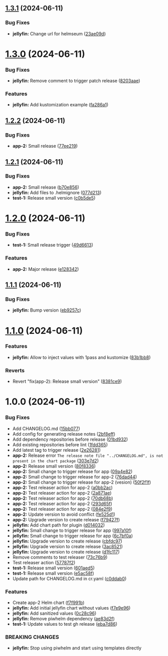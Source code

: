 ## [1.3.1](https://github.com/Piwero/helmseum/compare/app-2-v1.3.0...app-2-v1.3.1) (2024-06-11)


### Bug Fixes

* **jellyfin:** Change url for helmseum ([23ae09d](https://github.com/Piwero/helmseum/commit/23ae09d5baef39b8d6206e1e1121516d47f33274))

# [1.3.0](https://github.com/Piwero/helmseum/compare/app-2-v1.2.2...app-2-v1.3.0) (2024-06-11)


### Bug Fixes

* **jellyfin:** Remove comment to trigger patch release ([8203aae](https://github.com/Piwero/helmseum/commit/8203aae37f3fda0939ace1c6bfefd55c7e67e705))


### Features

* **jellyfin:** Add kustomization example ([fa286a1](https://github.com/Piwero/helmseum/commit/fa286a1db2b536b0337fc5d46e9a47f37d975dd3))

## [1.2.2](https://github.com/Piwero/helmseum/compare/app-2-v1.2.1...app-2-v1.2.2) (2024-06-11)


### Bug Fixes

* **app-2:** Small release ([77ee219](https://github.com/Piwero/helmseum/commit/77ee219e39679d7b06817677fb8493070aa4568e))

## [1.2.1](https://github.com/Piwero/helmseum/compare/app-2-v1.2.0...app-2-v1.2.1) (2024-06-11)


### Bug Fixes

* **app-2:** Small release ([b70e856](https://github.com/Piwero/helmseum/commit/b70e85688a16cb912a8ae075d60d40910aebf7ed))
* **jellyfin:** Add files to .helmignore ([077d213](https://github.com/Piwero/helmseum/commit/077d2130a3db12af1868fc8a83bda0b33a4ae290))
* **test-1:** Release small version ([c0b5de5](https://github.com/Piwero/helmseum/commit/c0b5de59365910f900b82e773f270d087948f6cd))

# [1.2.0](https://github.com/Piwero/helmseum/compare/app-2-v1.1.1...app-2-v1.2.0) (2024-06-11)


### Bug Fixes

* **test-1:** Small release trigger ([49d6613](https://github.com/Piwero/helmseum/commit/49d661372d017b502ba9d56aad97232043267417))


### Features

* **app-2:** Major release ([e128342](https://github.com/Piwero/helmseum/commit/e1283422793847b5989b62a03559ae51517ef785))

## [1.1.1](https://github.com/Piwero/helmseum/compare/app-2-v1.1.0...app-2-v1.1.1) (2024-06-11)


### Bug Fixes

* **jellyfin:** Bump version ([eb9257c](https://github.com/Piwero/helmseum/commit/eb9257cbd26a3745c8db9d6efa711b818864a9f7))

# [1.1.0](https://github.com/Piwero/helmseum/compare/app-2-v1.0.0...app-2-v1.1.0) (2024-06-11)


### Features

* **jellyfin:** Allow to inject values with 1pass and kustomize ([83b1bb8](https://github.com/Piwero/helmseum/commit/83b1bb84c9e3a6429f8686dec23b8e62597aa8f3))


### Reverts

* Revert "fix(app-2): Release small version" ([8381ce9](https://github.com/Piwero/helmseum/commit/8381ce95e88e623f3cfc6cb75f2044135009b020))

# 1.0.0 (2024-06-11)


### Bug Fixes

* Add CHANGELOG.md ([15bb077](https://github.com/Piwero/helmseum/commit/15bb0770d11d195f2eb4eb8be10bb646cd65e488))
* Add config for generating release notes ([2bf8eff](https://github.com/Piwero/helmseum/commit/2bf8eff01a6b40cfd375164645f20d901c72de76))
* Add dependency repositories before release ([01bd932](https://github.com/Piwero/helmseum/commit/01bd932cc311c89d4c571888eb2435b8a4caca66))
* Add existing repositories before lint ([1fdd365](https://github.com/Piwero/helmseum/commit/1fdd365ff6536c479dc7ce14a51b25389ecac543))
* Add latest tag to trigger release ([2e26281](https://github.com/Piwero/helmseum/commit/2e262810634a717ec227ecafc0470c29432730d1))
* **app-2:** Release error `The release note file "../CHANGELOG.md", is not present in the chart package` ([303e7d2](https://github.com/Piwero/helmseum/commit/303e7d230a4fe3c8d13cd07d48640ae3db977cde))
* **app-2:** Release small version ([80f8336](https://github.com/Piwero/helmseum/commit/80f83367b99e7e7d0af259fe98c743b583708849))
* **app-2:** Small change to trigger release for app ([09a4e82](https://github.com/Piwero/helmseum/commit/09a4e82e84844fb2199d8ab0336c6b504ff23374))
* **app-2:** Small change to trigger release for app-2 ([76dad44](https://github.com/Piwero/helmseum/commit/76dad4440dfb373f98dcd384b3b813d22b8d370e))
* **app-2:** Small change to trigger release for app-2 (vesion) ([50f2f1f](https://github.com/Piwero/helmseum/commit/50f2f1f7db8efe1418188d9c0a20bb8d73043d5c))
* **app-2:** Test releaser action for app-2 ([a0bb2ac](https://github.com/Piwero/helmseum/commit/a0bb2acd5c718a8fef1d436bfa53324581c00d70))
* **app-2:** Test releaser action for app-2 ([2a871ae](https://github.com/Piwero/helmseum/commit/2a871aedd3555dd1be5298b141bf4cf56b6e5db7))
* **app-2:** Test releaser action for app-2 ([70db68b](https://github.com/Piwero/helmseum/commit/70db68bf01b7a1dd585d9c7b6497a95ab4088417))
* **app-2:** Test releaser action for app-2 ([293d65f](https://github.com/Piwero/helmseum/commit/293d65fe195c153b7dc9739f0eae48494c3f733f))
* **app-2:** Test releaser action for app-2 ([084e2f9](https://github.com/Piwero/helmseum/commit/084e2f903b7bc759499755aa2218d3dc27359923))
* **app-2:** Update version to avoid conflict ([fe525d1](https://github.com/Piwero/helmseum/commit/fe525d18e3176cf333ebdf17e1b140c2c114d6e4))
* **app-2:** Upgrade version to create release ([f79427f](https://github.com/Piwero/helmseum/commit/f79427fbd37b5ee5e259ed03eaa86a9369ed0052))
* **jellyfin:** Add chart path for plugin ([d014032](https://github.com/Piwero/helmseum/commit/d0140329f2d2c40c9808fe9cdb6162b292418dd4))
* **jellyfin:** Small change to trigger release for app ([997a10f](https://github.com/Piwero/helmseum/commit/997a10f932b436a370f4c716cbb58dd56e172138))
* **jellyfin:** Small change to trigger release for app ([6c7bf0a](https://github.com/Piwero/helmseum/commit/6c7bf0aac77d3af9c409009486eb4016f47adf8b))
* **jellyfin:** Upgrade version to create release ([cbfdc97](https://github.com/Piwero/helmseum/commit/cbfdc9731797b93f197bdd759e9e448df71e64e7))
* **jellyfin:** Upgrade version to create release ([3ac8521](https://github.com/Piwero/helmseum/commit/3ac8521e16e2af58e30b8caf9fc7d11f4c90902f))
* **jellyfin:** Upgrade version to create release ([d1fc117](https://github.com/Piwero/helmseum/commit/d1fc1170f85858e0314b243131f3b4958675529c))
* Remove comments to test releaser ([73c76b9](https://github.com/Piwero/helmseum/commit/73c76b96b2d6eac4920d87152362f1e7a772fbc2))
* Test releaser action ([57787f2](https://github.com/Piwero/helmseum/commit/57787f229ca950a4fec416eaa20f71eb8dd8f0fe))
* **test-1:** Release small version ([601aed5](https://github.com/Piwero/helmseum/commit/601aed5bf42c75f1d37b47730165e9773a66127e))
* **test-1:** Release small version ([e5ac58f](https://github.com/Piwero/helmseum/commit/e5ac58fc1b56ff38a6fc785db048bb851be3f2db))
* Update path for CHANGELOG.md in cr.yaml ([c0ddab0](https://github.com/Piwero/helmseum/commit/c0ddab0a8ccf695a531fac854b18629b3fe7d41b))


### Features

* Create app-2 Helm chart ([f7f991b](https://github.com/Piwero/helmseum/commit/f7f991ba3a077090a5646179c2f2eadd43c41ca7))
* **jellyfin:** Add initial jellyfin chart without values ([f7e9e96](https://github.com/Piwero/helmseum/commit/f7e9e96d378e4b1348956a47f36d2c0734fcf189))
* **jellyfin:** Add sanitized values ([0c28c96](https://github.com/Piwero/helmseum/commit/0c28c965ba0820ff89da3844e1c4d36bff18479d))
* **jellyfin:** Remove piwhelm dependency ([ae83d2f](https://github.com/Piwero/helmseum/commit/ae83d2f9dba1404cff1b84387c6d0f8a0f2124c8))
* **test-1:** Update values to test gh release ([eba7d86](https://github.com/Piwero/helmseum/commit/eba7d864e65566d6861cd2fcbfbcbf58060f9b5c))


### BREAKING CHANGES

* **jellyfin:** Stop using piwhelm and start using templates directly
